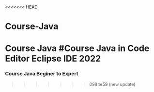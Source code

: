<<<<<<< HEAD
# Course-Java
Course Java
#Course Java in Code Editor Eclipse IDE 2022 
=======
### Course Java Beginer to Expert
>>>>>>> 0984e59 (new update)
